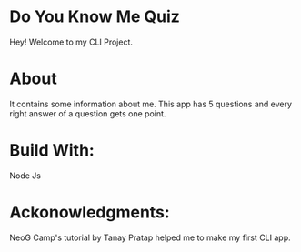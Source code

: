  # Do You Know Me Quiz

 Hey! Welcome to my CLI Project.
 # About
 It contains some information about me. This app has 5 questions and every right answer of a question gets one point.
 # Build With:
 Node Js 
 # Ackonowledgments:
 NeoG Camp's tutorial by Tanay Pratap helped me to make my first CLI app.
